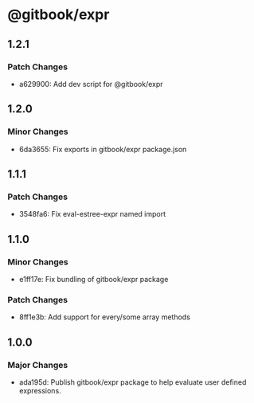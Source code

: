 # @gitbook/expr

## 1.2.1

### Patch Changes

- a629900: Add dev script for @gitbook/expr

## 1.2.0

### Minor Changes

- 6da3655: Fix exports in gitbook/expr package.json

## 1.1.1

### Patch Changes

- 3548fa6: Fix eval-estree-expr named import

## 1.1.0

### Minor Changes

- e1ff17e: Fix bundling of gitbook/expr package

### Patch Changes

- 8ff1e3b: Add support for every/some array methods

## 1.0.0

### Major Changes

- ada195d: Publish gitbook/expr package to help evaluate user defined expressions.
